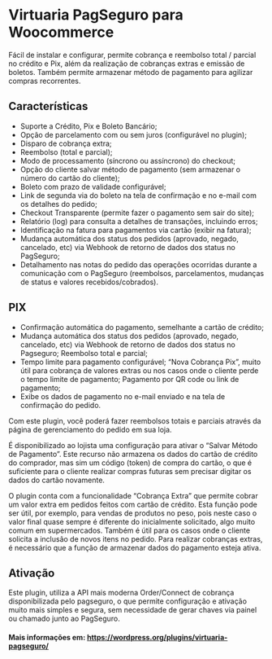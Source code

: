# Virtuaria PagSeguro para Woocommerce

Fácil de instalar e configurar, permite cobrança e reembolso total / parcial no crédito e Pix, além da realização de cobranças extras e emissão de boletos. Também permite armazenar método de pagamento para agilizar compras recorrentes.

## Características
* Suporte a Crédito, Pix e Boleto Bancário;
* Opção de parcelamento com ou sem juros (configurável no plugin);
* Disparo de cobrança extra;
* Reembolso (total e parcial);
* Modo de processamento (síncrono ou assíncrono) do checkout;
* Opção do cliente salvar método de pagamento (sem armazenar o número do cartão do cliente);
* Boleto com prazo de validade configurável;
* Link de segunda via do boleto na tela de confirmação e no e-mail com os detalhes do pedido;
* Checkout Transparente (permite fazer o pagamento sem sair do site);
* Relatório (log) para consulta a detalhes de transações, incluindo erros;
* Identificação na fatura para pagamentos via cartão (exibir na fatura);
* Mudança automática dos status dos pedidos (aprovado, negado, cancelado, etc) via Webhook de retorno de dados dos status no PagSeguro;
* Detalhamento nas notas do pedido das operações ocorridas durante a comunicação com o PagSeguro (reembolsos, parcelamentos, mudanças de status e valores recebidos/cobrados).

## PIX
* Confirmação automática do pagamento, semelhante a cartão de crédito;
* Mudança automática dos status dos pedidos (aprovado, negado, cancelado, etc) via Webhook de retorno de dados dos status no Pagseguro;
Reembolso total e parcial;
* Tempo limite para pagamento configurável;
“Nova Cobrança Pix”, muito útil para cobrança de valores extras ou nos casos onde o cliente perde o tempo limite de pagamento;
Pagamento por QR code ou link de pagamento;
* Exibe os dados de pagamento no e-mail enviado e na tela de confirmação do pedido.

Com este plugin, você poderá fazer reembolsos totais e parciais através da página de gerenciamento do pedido em sua loja.

É disponibilizado ao lojista uma configuração para ativar o “Salvar Método de Pagamento”. Este recurso não armazena os dados do cartão de crédito do comprador, mas sim um código (token) de compra do cartão, o que é suficiente para o cliente realizar compras futuras sem precisar digitar os dados do cartão novamente.

O plugin conta com a funcionalidade “Cobrança Extra” que permite cobrar um valor extra em pedidos feitos com cartão de crédito. Esta função pode ser útil, por exemplo, para vendas de produtos no peso, pois neste caso o valor final quase sempre é diferente do inicialmente solicitado, algo muito comum em supermercados. Também é útil para os casos onde o cliente solicita a inclusão de novos itens no pedido. Para realizar cobranças extras, é necessário que a função de armazenar dados do pagamento esteja ativa.

## Ativação ##
Este plugin, utiliza a API mais moderna Order/Connect de cobrança disponibilizada pelo pagseguro, o que permite configuração e ativação muito mais simples e segura, sem necessidade de gerar chaves via painel ou chamado junto ao PagSeguro.

#### Mais informações em: https://wordpress.org/plugins/virtuaria-pagseguro/

